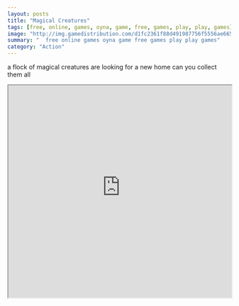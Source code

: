 ```yaml
---
layout: posts
title: "Magical Creatures"
tags: [free, online, games, oyna, game, free, games, play, play, games]
image: "http://img.gamedistribution.com/d1fc2361f88d491987756f5556ae6656.jpg"
summary: "  free online games oyna game free games play play games"
category: "Action"
---
```


a flock of magical creatures are looking for a new home can you collect them all

<iframe width="100%" height="480px;" src="http://flash.gamedistribution.com?game=d1fc2361f88d491987756f5556ae6656"></iframe>
